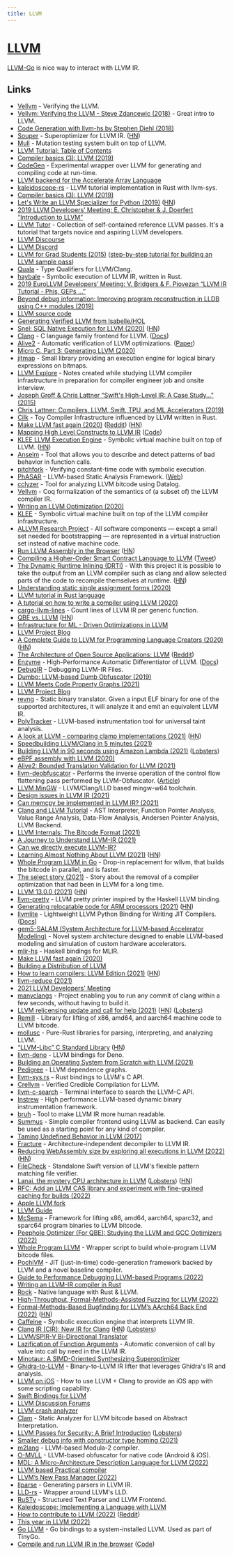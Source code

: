 ```yaml
---
title: LLVM
---
```


# [LLVM](https://llvm.org/)

[LLVM-Go](https://github.com/llir/llvm) is nice way to interact with LLVM IR.

## Links

- [Vellvm](https://www.cis.upenn.edu/~stevez/vellvm/) - Verifying the LLVM.
- [Vellvm: Verifying the LLVM - Steve Zdancewic (2018)](https://www.youtube.com/watch?v=q6gSC3OxB_8) - Great intro to LLVM.
- [Code Generation with llvm-hs by Stephen Diehl (2018)](https://www.youtube.com/watch?v=wn-xW3g8jXY)
- [Souper](https://github.com/google/souper) - Superoptimizer for LLVM IR. ([HN](https://news.ycombinator.com/item?id=26020879))
- [Mull](https://github.com/mull-project/mull) - Mutation testing system built on top of LLVM.
- [LLVM Tutorial: Table of Contents](https://llvm.org/docs/tutorial/)
- [Compiler basics (3): LLVM (2019)](http://notes.eatonphil.com/compiler-basics-llvm.html)
- [CodeGen](https://github.com/pdziepak/codegen) - Experimental wrapper over LLVM for generating and compiling code at run-time.
- [LLVM backend for the Accelerate Array Language](https://github.com/AccelerateHS/accelerate-llvm)
- [kaleidoscope-rs](https://github.com/beam2d/kaleidoscope-rs) - LLVM tutorial implementation in Rust with llvm-sys.
- [Compiler basics (3): LLVM (2019)](http://notes.eatonphil.com/compiler-basics-llvm.html)
- [Let's Write an LLVM Specializer for Python (2019)](http://dev.stephendiehl.com/numpile/) ([HN](https://news.ycombinator.com/item?id=21268287))
- [2019 LLVM Developers’ Meeting: E. Christopher & J. Doerfert “Introduction to LLVM”](https://www.youtube.com/watch?v=J5xExRGaIIY)
- [LLVM Tutor](https://github.com/banach-space/llvm-tutor) - Collection of self-contained reference LLVM passes. It's a tutorial that targets novice and aspiring LLVM developers.
- [LLVM Discourse](https://llvm.discourse.group/)
- [LLVM Discord](https://discordapp.com/invite/xS7Z362)
- [LLVM for Grad Students (2015)](https://www.cs.cornell.edu/~asampson/blog/llvm.html) ([step-by-step tutorial for building an LLVM sample pass](https://github.com/abenkhadra/llvm-pass-tutorial))
- [Quala](https://github.com/sampsyo/quala) - Type Qualifiers for LLVM/Clang.
- [haybale](https://github.com/PLSysSec/haybale) - Symbolic execution of LLVM IR, written in Rust.
- [2019 EuroLLVM Developers’ Meeting: V. Bridgers & F. Piovezan “LLVM IR Tutorial - Phis, GEPs ...”](https://www.youtube.com/watch?v=m8G_S5LwlTo)
- [Beyond debug information: Improving program reconstruction in LLDB using C++ modules (2019)](https://odr.chalmers.se/handle/20.500.12380/300037)
- [LLVM source code](https://github.com/llvm-mirror/llvm)
- [Generating Verified LLVM from Isabelle/HOL](https://drops.dagstuhl.de/opus/volltexte/2019/11077/pdf/LIPIcs-ITP-2019-22.pdf)
- [Snel: SQL Native Execution for LLVM (2020)](https://arxiv.org/abs/2002.09449) ([HN](https://news.ycombinator.com/item?id=22404004))
- [Clang](http://clang.llvm.org/) - C language family frontend for LLVM. ([Docs](http://clang.llvm.org/docs/index.html))
- [Alive2](https://github.com/AliveToolkit/alive2) - Automatic verification of LLVM optimizations. ([Paper](https://www.cs.utah.edu/~regehr/alive2-pldi21.pdf))
- [Micro C, Part 3: Generating LLVM (2020)](https://blog.josephmorag.com/posts/mcc3/)
- [jitmap](https://github.com/fsaintjacques/jitmap) - Small library providing an execution engine for logical binary expressions on bitmaps.
- [LLVM Explore](https://github.com/mkitzan/llvm-explore) - Notes created while studying LLVM compiler infrastructure in preparation for compiler engineer job and onsite interview.
- [Joseph Groff & Chris Lattner “Swift's High-Level IR: A Case Study..." (2015)](https://www.youtube.com/watch?v=Ntj8ab-5cvE)
- [Chris Lattner: Compilers, LLVM, Swift, TPU, and ML Accelerators (2019)](https://www.youtube.com/watch?v=yCd3CzGSte8)
- [Cilk](https://github.com/maekawatoshiki/cilk) - Toy Compiler Infrastructure influenced by LLVM written in Rust.
- [Make LLVM fast again (2020)](https://nikic.github.io/2020/05/10/Make-LLVM-fast-again.html) ([Reddit](https://www.reddit.com/r/cpp/comments/gh3huh/make_llvm_fast_again/)) ([HN](https://news.ycombinator.com/item?id=23137345))
- [Mapping High Level Constructs to LLVM IR](https://mapping-high-level-constructs-to-llvm-ir.readthedocs.io/en/latest/README.html) ([Code](https://github.com/f0rki/mapping-high-level-constructs-to-llvm-ir))
- [KLEE LLVM Execution Engine](https://klee.github.io/) - Symbolic virtual machine built on top of LLVM. ([HN](https://news.ycombinator.com/item?id=23283706))
- [Anselm](https://github.com/trailofbits/anselm) - Tool that allows you to describe and detect patterns of bad behavior in function calls.
- [pitchfork](https://github.com/PLSysSec/haybale-pitchfork) - Verifying constant-time code with symbolic execution.
- [PhASAR](https://github.com/secure-software-engineering/phasar) - LLVM-based Static Analysis Framework. ([Web](https://phasar.org/))
- [cclyzer](https://github.com/plast-lab/cclyzer) - Tool for analyzing LLVM bitcode using Datalog.
- [Vellvm](https://github.com/vellvm/vellvm) - Coq formalization of the semantics of (a subset of) the LLVM compiler IR.
- [Writing an LLVM Optimization (2020)](https://www.youtube.com/watch?v=MagR2KY8MQI)
- [KLEE](https://github.com/klee/klee) - Symbolic virtual machine built on top of the LLVM compiler infrastructure.
- [ALLVM Research Project](https://publish.illinois.edu/allvm-project/) - All software components — except a small set needed for bootstrapping — are represented in a virtual instruction set instead of native machine code.
- [Run LLVM Assembly in the Browser](http://kripken.github.io/llvm.js/demo.html) ([HN](https://news.ycombinator.com/item?id=24097446))
- [Compiling a Higher-Order Smart Contract Language to LLVM](https://arxiv.org/pdf/2008.05555.pdf) ([Tweet](https://twitter.com/maqstik/status/1294170007891566593))
- [The Dynamic Runtime Inlining (DRTI)](https://github.com/drti/drti) - With this project it is possible to take the output from an LLVM compiler such as clang and allow selected parts of the code to recompile themselves at runtime. ([HN](https://news.ycombinator.com/item?id=32655830))
- [Understanding static single assignment forms (2020)](https://blog.yossarian.net/2020/10/23/Understanding-static-single-assignment-forms)
- [LLVM tutorial in Rust language](https://github.com/jauhien/iron-kaleidoscope)
- [A tutorial on how to write a compiler using LLVM (2020)](https://tomassetti.me/a-tutorial-on-how-to-write-a-compiler-using-llvm/)
- [cargo-llvm-lines](https://github.com/dtolnay/cargo-llvm-lines) - Count lines of LLVM IR per generic function.
- [QBE vs. LLVM](https://c9x.me/compile/doc/llvm.html) ([HN](https://news.ycombinator.com/item?id=25273907))
- [Infrastructure for ML - Driven Optimizations in LLVM](https://github.com/google/ml-compiler-opt)
- [LLVM Project Blog](https://blog.llvm.org/)
- [A Complete Guide to LLVM for Programming Language Creators (2020)](https://mukulrathi.co.uk/create-your-own-programming-language/llvm-ir-cpp-api-tutorial/) ([HN](https://news.ycombinator.com/item?id=25539797))
- [The Architecture of Open Source Applications: LLVM](http://www.aosabook.org/en/llvm.html) ([Reddit](https://www.reddit.com/r/programming/comments/ku9xza/the_architecture_of_open_source_applications_llvm/))
- [Enzyme](https://github.com/wsmoses/Enzyme) - High-Performance Automatic Differentiator of LLVM. ([Docs](https://enzyme.mit.edu/))
- [DebugIR](https://github.com/vaivaswatha/debugir) - Debugging LLVM-IR Files.
- [Dumbo: LLVM-based Dumb Obfuscator (2019)](https://www.babush.me/dumbo-llvm-based-dumb-obfuscator.html)
- [LLVM Meets Code Property Graphs (2021)](https://blog.llvm.org/posts/2021-02-23-llvm-meets-code-property-graphs/)
- [LLVM Project Blog](https://blog.llvm.org/)
- [revng](https://github.com/revng/revng) - Static binary translator. Given a input ELF binary for one of the supported architectures, it will analyze it and emit an equivalent LLVM IR.
- [PolyTracker](https://github.com/trailofbits/polytracker) - LLVM-based instrumentation tool for universal taint analysis.
- [A look at LLVM - comparing clamp implementations (2021)](https://secret.club/2021/04/09/std-clamp.html) ([HN](https://news.ycombinator.com/item?id=26753872))
- [Speedbuilding LLVM/Clang in 5 minutes (2021)](https://www.cambus.net/speedbuilding-llvm-clang-in-5-minutes/)
- [Building LLVM in 90 seconds using Amazon Lambda (2021)](https://blog.nelhage.com/post/building-llvm-in-90s/) ([Lobsters](https://lobste.rs/s/pruijn/building_llvm_90_seconds_using_amazon))
- [eBPF assembly with LLVM (2020)](https://qmonnet.github.io/whirl-offload/2020/04/12/llvm-ebpf-asm/)
- [Alive2: Bounded Translation Validation for LLVM (2021)](https://www.cs.utah.edu/~regehr/alive2-pldi21.pdf)
- [llvm-deobfuscator](https://github.com/RPISEC/llvm-deobfuscator) - Performs the inverse operation of the control flow flattening pass performed by LLVM-Obfuscator. ([Article](https://rpis.ec/blog/dissection-llvm-obfuscator-p1/))
- [LLVM MinGW](https://github.com/mstorsjo/llvm-mingw) - LLVM/Clang/LLD based mingw-w64 toolchain.
- [Design issues in LLVM IR (2021)](https://www.npopov.com/2021/06/02/Design-issues-in-LLVM-IR.html)
- [Can memcpy be implemented in LLVM IR? (2021)](https://nhaehnle.blogspot.com/2021/06/can-memcpy-be-implemented-in-llvm-ir.html?m=1)
- [Clang and LLVM Tutorial](https://github.com/lijiansong/clang-llvm-tutorial) - AST Interpreter, Function Pointer Analysis, Value Range Analysis, Data-Flow Analysis, Andersen Pointer Analysis, LLVM Backend.
- [LLVM Internals: The Bitcode Format (2021)](https://blog.yossarian.net/2021/07/19/LLVM-internals-part-1-bitcode-format)
- [A Journey to Understand LLVM-IR (2021)](https://un-devs.github.io/low-level-exploration/journey-to-understanding-llvm-ir/#)
- [Can we directly execute LLVM-IR?](https://news.ycombinator.com/item?id=28052929)
- [Learning Almost Nothing About LLVM (2021)](https://bellmar.medium.com/learning-almost-nothing-about-llvm-e6aea9b243d9) ([HN](https://news.ycombinator.com/item?id=28438296))
- [Whole Program LLVM in Go](https://github.com/SRI-CSL/gllvm) - Drop-in replacement for wllvm, that builds the bitcode in parallel, and is faster.
- [The select story (2021)](https://aqjune.github.io/posts/2021-10-4.the-select-story.html) - Story about the removal of a compiler optimization that had been in LLVM for a long time.
- [LLVM 13.0.0 (2021)](https://releases.llvm.org/13.0.0/docs/ReleaseNotes.html) ([HN](https://news.ycombinator.com/item?id=28760685))
- [llvm-pretty](https://github.com/elliottt/llvm-pretty) - LLVM pretty printer inspired by the Haskell LLVM binding.
- [Generating relocatable code for ARM processors (2021)](https://blog.llvm.org/posts/2021-10-01-generating-relocatable-code-for-arm-processors/) ([HN](https://news.ycombinator.com/item?id=28830650))
- [llvmlite](https://github.com/numba/llvmlite) - Lightweight LLVM Python Binding for Writing JIT Compilers. ([Docs](https://llvmlite.readthedocs.io/en/latest/))
- [gem5-SALAM (System Architecture for LLVM-based Accelerator Modeling)](https://github.com/TeCSAR-UNCC/gem5-SALAM) - Novel system architecture designed to enable LLVM-based modeling and simulation of custom hardware accelerators.
- [mlir-hs](https://github.com/google/mlir-hs) - Haskell bindings for MLIR.
- [Make LLVM fast again (2020)](https://www.npopov.com/2020/05/10/Make-LLVM-fast-again.html)
- [Building a Distribution of LLVM](https://llvm.org/docs/BuildingADistribution.html)
- [How to learn compilers: LLVM Edition (2021)](https://lowlevelbits.org/how-to-learn-compilers-llvm-edition/) ([HN](https://news.ycombinator.com/item?id=29112482))
- [llvm-reduce (2021)](https://blog.regehr.org/archives/2109)
- [2021 LLVM Developers' Meeting](https://llvm.swoogo.com/2021devmtg/1538015)
- [manyclangs](https://github.com/elfshaker/manyclangs) - Project enabling you to run any commit of clang within a few seconds, without having to build it.
- [LLVM relicensing update and call for help (2021)](https://blog.llvm.org/posts/2021-11-18-relicensing-update/) ([HN](https://news.ycombinator.com/item?id=29292516)) ([Lobsters](https://lobste.rs/s/uxuudg/llvm_relicensing_update_call_for_help))
- [Remill](https://github.com/lifting-bits/remill) - Library for lifting of x86, amd64, and aarch64 machine code to LLVM bitcode.
- [mollusc](https://github.com/woodruffw/mollusc) - Pure-Rust libraries for parsing, interpreting, and analyzing LLVM.
- [“LLVM-Libc” C Standard Library](https://llvm.org/docs/Proposals/LLVMLibC.html) ([HN](https://news.ycombinator.com/item?id=29447533))
- [llvm-deno](https://github.com/littledivy/llvm-deno) - LLVM bindings for Deno.
- [Building an Operating System from Scratch with LLVM (2021)](https://www.youtube.com/watch?v=DYaqzEbU0Vk)
- [Pedigree](https://github.com/compor/Pedigree) - LLVM dependence graphs.
- [llvm-sys.rs](https://github.com/tari/llvm-sys.rs) - Rust bindings to LLVM's C API.
- [Crellvm](https://github.com/snu-sf/crellvm) - Verified Credible Compilation for LLVM.
- [llvm-c-search](https://github.com/alt-romes/llvm-c-search) - Terminal interface to search the LLVM-C API.
- [Instrew](https://github.com/aengelke/instrew) - High performance LLVM-based dynamic binary instrumentation framework.
- [bruh](https://github.com/NinjaLikesCheez/bruh) - Tool to make LLVM IR more human readable.
- [Summus](https://github.com/igor84/summus) - Simple compiler frontend using LLVM as backend. Can easily be used as a starting point for any kind of compiler.
- [Taming Undefined Behavior in LLVM (2017)](https://www.cs.utah.edu/~regehr/papers/undef-pldi17.pdf)
- [Fracture](https://github.com/draperlaboratory/fracture) - Architecture-independent decompiler to LLVM IR.
- [Reducing WebAssembly size by exploring all executions in LLVM (2022)](https://leaningtech.com/reducing-webassembly-size-by-exploring-all-executions-in-llvm/) ([HN](https://news.ycombinator.com/item?id=30686919))
- [FileCheck](https://github.com/llvm-swift/FileCheck) - Standalone Swift version of LLVM's flexible pattern matching file verifier.
- [Lanai, the mystery CPU architecture in LLVM](https://q3k.org/lanai.html) ([Lobsters](https://lobste.rs/s/jtjrnc/lanai_mystery_cpu_architecture_llvm)) ([HN](https://news.ycombinator.com/item?id=30757889))
- [RFC: Add an LLVM CAS library and experiment with fine-grained caching for builds (2022)](https://discourse.llvm.org/t/rfc-add-an-llvm-cas-library-and-experiment-with-fine-grained-caching-for-builds/59864)
- [Apple LLVM fork](https://github.com/apple/llvm-project)
- [LLVM Guide](https://github.com/mikeroyal/LLVM-Guide)
- [McSema](https://github.com/lifting-bits/mcsema) - Framework for lifting x86, amd64, aarch64, sparc32, and sparc64 program binaries to LLVM bitcode.
- [Peephole Optimizer (For QBE): Studying the LLVM and GCC Optimizers (2022)](https://briancallahan.net/blog/20220417.html)
- [Whole Program LLVM](https://github.com/travitch/whole-program-llvm) - Wrapper script to build whole-program LLVM bitcode files.
- [PochiVM](https://github.com/sillycross/PochiVM) - JIT (just-in-time) code-generation framework backed by LLVM and a novel baseline compiler.
- [Guide to Performance Debugging LLVM-based Programs (2022)](https://www.youtube.com/watch?v=lDFE-QtSIfg)
- [Writing an LLVM-IR compiler in Rust](https://github.com/ucarion/llvm-rust-getting-started)
- [Rock](https://github.com/Champii/Rock) - Native language with Rust & LLVM.
- [High-Throughput, Formal-Methods-Assisted Fuzzing for LLVM (2022)](https://blog.regehr.org/archives/2148)
- [Formal-Methods-Based Bugfinding for LLVM’s AArch64 Back End (2022)](https://blog.regehr.org/archives/2265) ([HN](https://news.ycombinator.com/item?id=31642147))
- [Caffeine](https://github.com/insufficiently-caffeinated/caffeine) - Symbolic execution engine that interprets LLVM IR.
- [Clang IR (CIR): New IR for Clang](https://facebookincubator.github.io/clangir/) ([HN](https://news.ycombinator.com/item?id=31904624)) ([Lobsters](https://lobste.rs/s/sbiat6/clang_ir_cir_new_ir_for_clang))
- [LLVM/SPIR-V Bi-Directional Translator](https://github.com/KhronosGroup/SPIRV-LLVM-Translator)
- [Lazification of Function Arguments](https://github.com/lac-dcc/wyvern) - Automatic conversion of call by value into call by need in the LLVM IR.
- [Minotaur: A SIMD-Oriented Synthesizing Superoptimizer](https://github.com/zhengyang92/minotaur)
- [Ghidra-to-LLVM](https://github.com/toor-de-force/Ghidra-to-LLVM) - Binary-to-LLVM IR lifter that leverages Ghidra's IR and analysis.
- [LLVM on iOS](https://github.com/light-tech/LLVM-On-iOS) - How to use LLVM + Clang to provide an iOS app with some scripting capability.
- [Swift Bindings for LLVM](https://github.com/apple/swift-llvm-bindings)
- [LLVM Discussion Forums](https://discourse.llvm.org/)
- [LLVM crash analyzer](https://github.com/cisco-open/llvm-crash-analyzer)
- [Clam](https://github.com/seahorn/clam) - Static Analyzer for LLVM bitcode based on Abstract Interpretation.
- [LLVM Passes for Security: A Brief Introduction](https://elmanto.github.io/posts/llvm_for_security_1_4) ([Lobsters](https://lobste.rs/s/ijzsm1/llvm_passes_for_security_brief))
- [Smaller debug info with constructor type homing (2021)](https://blog.llvm.org/posts/2021-04-05-constructor-homing-for-debug-info/)
- [m2lang](https://github.com/redstar/m2lang) - LLVM-based Modula-2 compiler.
- [O-MVLL](https://github.com/open-obfuscator/o-mvll) - LLVM-based obfuscator for native code (Android & iOS).
- [MDL: A Micro-Architecture Description Language for LLVM (2022)](https://discourse.llvm.org/t/rfc-mdl-a-micro-architecture-description-language-for-llvm/66409)
- [LLVM based Practical compiler](https://github.com/Practical/practicomp)
- [LLVM’s New Pass Manager (2022)](https://blog.llvm.org/posts/2021-03-26-the-new-pass-manager/)
- [llparse](https://github.com/nodejs/llparse) - Generating parsers in LLVM IR.
- [LLD-rs](https://github.com/mun-lang/lld-rs) - Wrapper around LLVM's LLD.
- [RuSTy](https://github.com/PLC-lang/rusty) - Structured Text Parser and LLVM Frontend.
- [Kaleidoscope: Implementing a Language with LLVM](https://github.com/ghaiklor/llvm-kaleidoscope)
- [How to contribute to LLVM (2022)](https://developers.redhat.com/articles/2022/12/20/how-contribute-llvm#) ([Reddit](https://www.reddit.com/r/rust/comments/zqta8k/how_to_contribute_to_llvm_by_nikita_popov/))
- [This year in LLVM (2022)](https://www.npopov.com/2022/12/20/This-year-in-LLVM-2022.html)
- [Go LLVM](https://github.com/tinygo-org/go-llvm) - Go bindings to a system-installed LLVM. Used as part of TinyGo.
- [Compile and run LLVM IR in the browser](https://soedirgo.github.io/llvm-wasm/) ([Code](https://github.com/soedirgo/llvm-wasm))
